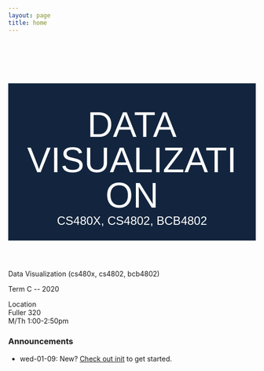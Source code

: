 ```yaml
---
layout: page
title: home
---
```


<style>
  @import url('https://fonts.googleapis.com/css?family=Josefin+Sans:100|Text+Me+One');

  h2.class-header {
    background-color: rgba(19, 37, 62, 1);
    color: white;

    font: 4.5rem/1em 'Text Me One', sans-serif;
    text-transform: uppercase;
    text-align: center;

    padding: 1.5rem;
    padding-top: 3rem;
    position: relative;
    z-index: -1;
  }

  .class-header .small {
    display: block;
    font: lighter 1.5rem/1.3em 'Josefin Sans', sans-serif;
  }

  .class-header:before, .class-header:after {
    content: '';
    display: block;
    position: absolute;
    background: url('img/wires.svg') -15px -11px/cover no-repeat padding-box;
    top: 0;
    height: 100%;
    width: 250px;
    z-index: -2;
  }

  .class-header:before {
    left: 0;
  }

  .class-header:after {
    right: 0;
    transform: rotateY(180deg);
    background-position-y: 39px;
  }
</style>

<h2 class="class-header">
    Data Visualization
    <span class="small">cs480x, cs4802, bcb4802</span>
</h2>

Data Visualization (cs480x, cs4802, bcb4802)

Term C -- 2020

Location<br>
Fuller 320<br>
M/Th 1:00-2:50pm

### Announcements

- wed-01-09: New? [Check out init](/init/) to get started.
